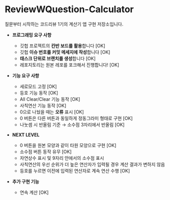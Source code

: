 # ReviewWQuestion-Calculator
질문부터 시작하는 코드리뷰 1기의 계산기 앱 구현 저장소입니다.
- **프로그래밍 요구 사항**
    - 깃헙 프로젝트의 **칸반 보드를 활용**합니다 [OK]
    - 깃헙 **이슈 번호를 커밋 메세지에 작성**합니다 [OK]
    - **태스크 단위로 브랜치를 생성**합니다 [OK]
    - 레포지토리는 원본 레포를 포크해서 진행합니다! [OK]

- **기능 요구 사항**
    - 세로모드 고정 [OK]
    - 등호 기능 동작 [OK]
    - All Clear/Clear 기능 동작 [OK]
    - 사칙연산 기능 동작 [OK]
    - 0으로 나눴을 때는 **오류** 표시 [OK]
    - 0 버튼은 다른 버튼과 동일하게 정동그라미 형태로 구현 [OK]
    - 나눗셈 시 반올림 기준 → 소수점 3자리에서 반올림 [OK]

- **NEXT LEVEL**
    - 0 버튼을 원본 모양과 같이 타원 모양으로 구현 [OK]
    - 소수점 버튼 동작 유무 [OK]
    - 자연상수 표시 및 9자리 안에서의 소수점 표시
    - 사칙연산의 우선 순위가 더 높은 연산자가 입력될 경우 계산 결과가 변하지 않음
    - 등호를 누르면 이전에 입력된 연산자로 계속 연산 수행 [OK]
    
- **추가 구현 기능**
    - 연속 계산 [OK]
